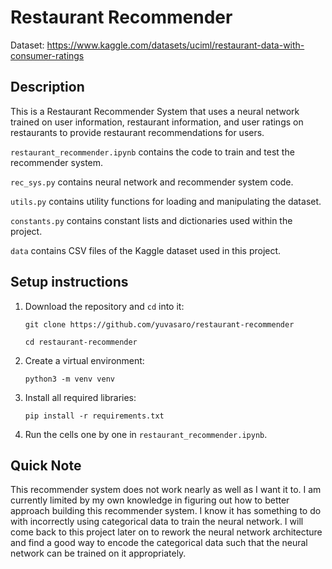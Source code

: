 # Restaurant Recommender

Dataset: https://www.kaggle.com/datasets/uciml/restaurant-data-with-consumer-ratings


## Description

This is a Restaurant Recommender System that uses a neural network trained on user information,
restaurant information, and user ratings on restaurants to provide restaurant recommendations
for users.

`restaurant_recommender.ipynb` contains the code to train and test the recommender system.

`rec_sys.py` contains neural network and recommender system code.

`utils.py` contains utility functions for loading and manipulating the dataset.

`constants.py` contains constant lists and dictionaries used within the project.

`data` contains CSV files of the Kaggle dataset used in this project.


## Setup instructions

1. Download the repository and `cd` into it:

    `git clone https://github.com/yuvasaro/restaurant-recommender`

    `cd restaurant-recommender`

2. Create a virtual environment:

    `python3 -m venv venv`

3. Install all required libraries:

    `pip install -r requirements.txt`

4. Run the cells one by one in `restaurant_recommender.ipynb`.


## Quick Note

This recommender system does not work nearly as well as I want it to. I am currently limited
by my own knowledge in figuring out how to better approach building this recommender system.
I know it has something to do with incorrectly using categorical data to train the neural
network. I will come back to this project later on to rework the neural network architecture
and find a good way to encode the categorical data such that the neural network can be
trained on it appropriately.
